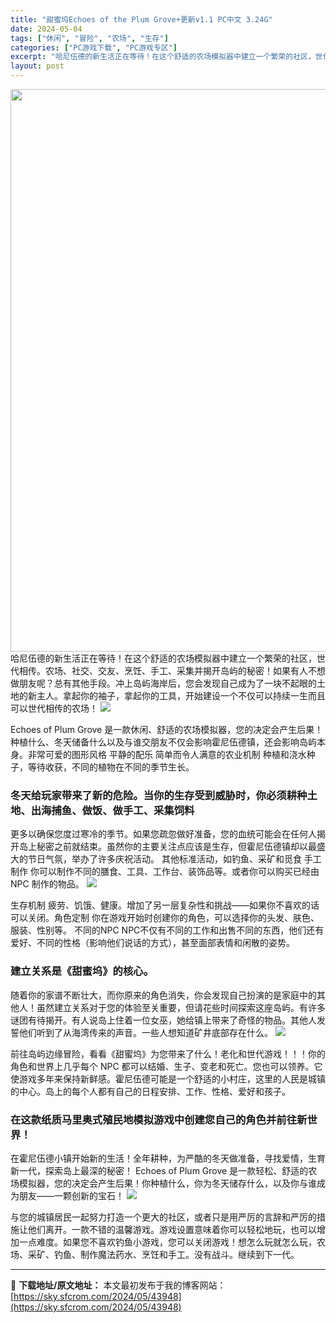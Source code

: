 ```yaml
---
title: "甜蜜坞Echoes of the Plum Grove+更新v1.1 PC中文 3.24G"
date: 2024-05-04
tags: ["休闲", "冒险", "农场", "生存"]
categories: ["PC游戏下载", "PC游戏专区"]
excerpt: "哈尼伍德的新生活正在等待！在这个舒适的农场模拟器中建立一个繁荣的社区，世代相传。农场、社交、交友、烹饪、手工、采集并揭开岛屿的秘密！如果有人不想做朋友呢？总有其他手段。冲上岛屿海岸后，您会发现自己成为了一块不起眼的土地的新主人。拿起你的袖子，拿起你的工具，开始建设一个不仅可以持续一生而且可以世代相传&hellip;"
layout: post
---
```


<img class="aligncenter size-full wp-image-43949" src="https://sky.sfcrom.com/wp-content/uploads/2024/05/2024050410004373.webp" alt="" width="600" height="900" />
哈尼伍德的新生活正在等待！在这个舒适的农场模拟器中建立一个繁荣的社区，世代相传。农场、社交、交友、烹饪、手工、采集并揭开岛屿的秘密！如果有人不想做朋友呢？总有其他手段。冲上岛屿海岸后，您会发现自己成为了一块不起眼的土地的新主人。拿起你的袖子，拿起你的工具，开始建设一个不仅可以持续一生而且可以世代相传的农场！

<img src="https://sky.sfcrom.com/wp-content/uploads/2024/05/20240504180359-5264b.jpeg" />

<span>Echoes of Plum Grove 是一款休闲、舒适的农场模拟器，您的决定会产生后果！种植什么、冬天储备什么以及与谁交朋友不仅会影响霍尼伍德镇，还会影响岛屿本身。非常可爱的图形风格 平静的配乐 简单而令人满意的农业机制 种植和浇水种子，等待收获，不同的植物在不同的季节生长。</span>
<h3><span>冬天给玩家带来了新的危险。当你的生存受到威胁时，你必须耕种土地、出海捕鱼、做饭、做手工、采集饲料</span></h3>
<span>更多以确保您度过寒冷的季节。如果您疏忽做好准备，您的血统可能会在任何人揭开岛上秘密之前就结束。虽然你的主要关注点应该是生存，但霍尼伍德镇却以最盛大的节日气氛，举办了许多庆祝活动。 其他标准活动，如钓鱼、采矿和觅食 手工制作 你可以制作不同的膳食、工具、工作台、装饰品等。或者你可以购买已经由 NPC 制作的物品。</span>

<img src="https://sky.sfcrom.com/wp-content/uploads/2024/05/20240504180401-6ccd7.jpeg" />

<span>生存机制 疲劳、饥饿、健康。增加了另一层复杂性和挑战——如果你不喜欢的话可以关闭。角色定制 你在游戏开始时创建你的角色，可以选择你的头发、肤色、服装、性别等。 不同的NPC NPC不仅有不同的工作和出售不同的东西，他们还有爱好、不同的性格（影响他们说话的方式），甚至面部表情和闲散的姿势。</span>
<h3><span>建立关系是《甜蜜坞》的核心。</span></h3>
<span>随着你的家谱不断壮大，而你原来的角色消失，你会发现自己扮演的是家庭中的其他人！虽然建立关系对于您的体验至关重要，但请花些时间探索这座岛屿。有许多谜团有待揭开。有人说岛上住着一位女巫，她给镇上带来了奇怪的物品。其他人发誓他们听到了从海湾传来的声音。一些人想知道矿井底部存在什么。</span>

<img src="https://sky.sfcrom.com/wp-content/uploads/2024/05/20240504180403-7f3c7.jpeg" />

<span>前往岛屿边缘冒险，看看《甜蜜坞》为您带来了什么！老化和世代游戏！！！你的角色和世界上几乎每个 NPC 都可以结婚、生子、变老和死亡。您也可以领养。它使游戏多年来保持新鲜感。霍尼伍德可能是一个舒适的小村庄，这里的人民是城镇的中心。岛上的每个人都有自己的日程安排、工作、性格、爱好和孩子。</span>
<h3><span>在这款纸质马里奥式殖民地模拟游戏中创建您自己的角色并前往新世界！</span></h3>
<span>在霍尼伍德小镇开始新的生活！全年耕种，为严酷的冬天做准备，寻找爱情，生育新一代，探索岛上最深的秘密！ Echoes of Plum Grove 是一款轻松、舒适的农场模拟器，您的决定会产生后果！你种植什么，你为冬天储存什么，以及你与谁成为朋友——一颗创新的宝石！</span>

<img src="https://sky.sfcrom.com/wp-content/uploads/2024/05/20240504180404-3d525.jpeg" />

与您的城镇居民一起努力打造一个更大的社区，或者只是用严厉的言辞和严厉的措施让他们离开。一款不错的温馨游戏。游戏设置意味着你可以轻松地玩，也可以增加一点难度。如果您不喜欢钓鱼小游戏，您可以关闭游戏！想怎么玩就怎么玩，农场、采矿、钓鱼、制作魔法药水、烹饪和手工。没有战斗。继续到下一代。

---
📖 **下载地址/原文地址：** 本文最初发布于我的博客网站：[https://sky.sfcrom.com/2024/05/43948](https://sky.sfcrom.com/2024/05/43948)
